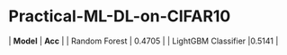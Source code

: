 # Practical-ML-DL-on-CIFAR10

| **Model** | **Acc** |
| Random Forest | 0.4705 |
| LightGBM Classifier |0.5141 |
